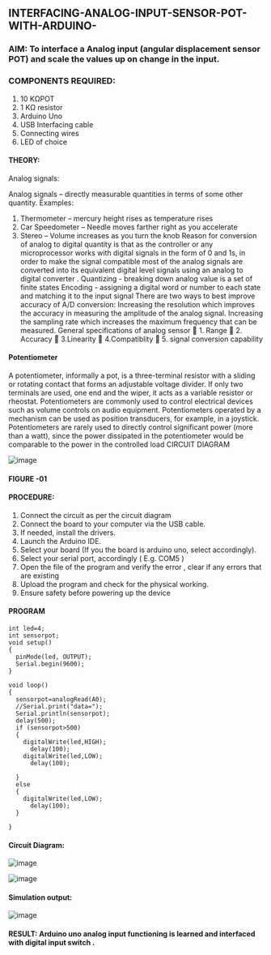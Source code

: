  ## INTERFACING-ANALOG-INPUT-SENSOR-POT-WITH-ARDUINO-




### AIM:  To interface a Analog  input (angular displacement sensor POT) and scale the values up on change in the input.


### COMPONENTS REQUIRED:
1.	10 KΩPOT
2.	1 KΩ resistor 
3.	Arduino Uno 
4.	USB Interfacing cable 
5.	Connecting wires 
6.	LED of choice 



#### THEORY: 

Analog signals:

Analog signals – directly measurable quantities in terms of some other quantity.
Examples:
1. Thermometer – mercury height rises as temperature rises
2. Car Speedometer – Needle moves farther right as you accelerate
3. Stereo – Volume increases as you turn the knob
Reason for conversion of analog to digital quantity is that as the controller or any microprocessor works with digital signals in the form of 0 and 1s, in order to make the signal compatible  most of the analog signals are converted into its equivalent digital level signals using an analog to digital converter .
Quantizing - breaking down analog value is a set of finite states
Encoding - assigning a digital word or number to each state and matching it to the input signal
 There are two ways to best improve accuracy of A/D conversion:
Increasing the resolution which improves the accuracy in measuring the amplitude of the analog signal.
Increasing the sampling rate which increases the maximum frequency that can be measured.
General specifications of analog sensor
	1. Range
	2. Accuracy
	3.Linearity
	4.Compatiblity
	5. signal conversion capability

#### Potentiometer
A potentiometer, informally a pot, is a three-terminal resistor with a sliding or rotating contact that forms an adjustable voltage divider. If only two terminals are used, one end and the wiper, it acts as a variable resistor or rheostat.
Potentiometers are commonly used to control electrical devices such as volume controls on audio equipment. Potentiometers operated by a mechanism can be used as position transducers, for example, in a joystick. Potentiometers are rarely used to directly control significant power (more than a watt), since the power dissipated in the potentiometer would be comparable to the power in the controlled load
CIRCUIT DIAGRAM





![image](https://user-images.githubusercontent.com/36288975/163530788-eec3cdc3-95e8-4d2d-8349-6d0ea4c9439c.png)

#### FIGURE -01


#### PROCEDURE:

1.	Connect the circuit as per the circuit diagram 
2.	Connect the board to your computer via the USB cable.
3.	If needed, install the drivers.
4.	Launch the Arduino IDE.
5.	Select your board (If you the board is arduino uno, select accordingly).
6.	Select your serial port, accordingly ( E.g. COM5 )
7.	Open the file of the program  and verify the error , clear if any errors that are existing 
8.	Upload the program and check for the physical working. 
9.	Ensure safety before powering up the device 



#### PROGRAM
```
int led=4;
int sensorpot;
void setup()
{
  pinMode(led, OUTPUT);
  Serial.begin(9600);
}

void loop()
{
  sensorpot=analogRead(A0);
  //Serial.print("data=");
  Serial.println(sensorpot);
  delay(500);
  if (sensorpot>500)
  {
    digitalWrite(led,HIGH);
      delay(100);
    digitalWrite(led,LOW);
      delay(100);
    
  }
  else 
  {
    digitalWrite(led,LOW);
      delay(100);
  }
    
}
```

#### Circuit Diagram:
![image](https://github.com/Richard01072002/EXPERIMENT-NO--03-INTERFACING-ANALOG-INPUT-SENSOR-POT-WITH-ARDUINO-/assets/141472248/eb212280-3147-425f-9798-da6a650a0fed)


![image](https://github.com/Richard01072002/EXPERIMENT-NO--03-INTERFACING-ANALOG-INPUT-SENSOR-POT-WITH-ARDUINO-/assets/141472248/ed119c83-447c-4bc0-a523-e60813f073fd)

#### Simulation output:

![image](https://github.com/Richard01072002/EXPERIMENT-NO--03-INTERFACING-ANALOG-INPUT-SENSOR-POT-WITH-ARDUINO-/assets/141472248/a797b080-7333-4c2c-b2c1-4344c3eb0aee)



#### RESULT:  Arduino uno analog input functioning is learned and interfaced with digital input switch .
